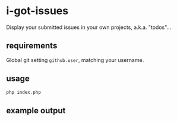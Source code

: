 # i-got-issues

Display your submitted issues in your own projects, a.k.a. "todos"...

## requirements

Global git setting `github.user`, matching your username.

## usage
```php
php index.php
```

## example output
